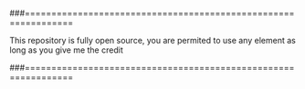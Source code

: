 ###===============================================================

This repository is fully open source, you are permited to use any element as long as you give me the credit 

###===============================================================


